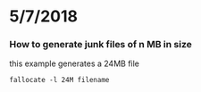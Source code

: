 # 5/7/2018
### How to generate junk files of n MB in size 
this example generates a 24MB file
```
fallocate -l 24M filename
```

